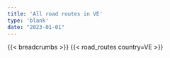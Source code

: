 ```yaml
---
title: 'All road routes in VE'
type: 'blank'
date: "2023-01-01"
---
```


{{< breadcrumbs >}}
{{< road_routes country=VE >}}
